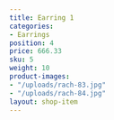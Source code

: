 ```yaml
---
title: Earring 1
categories:
- Earrings
position: 4
price: 666.33
sku: 5
weight: 10
product-images:
- "/uploads/rach-83.jpg"
- "/uploads/rach-84.jpg"
layout: shop-item
---
```


